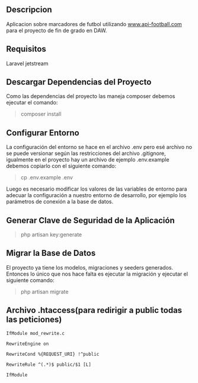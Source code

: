 ## Descripcion

Aplicacion sobre marcadores de futbol utilizando www.api-football.com para el proyecto de fin de grado en DAW.

## Requisitos

Laravel jetstream

## Descargar Dependencias del Proyecto

Como las dependencias del proyecto las maneja composer debemos ejecutar el comando:

> composer install

## Configurar Entorno

La configuración del entorno se hace en el archivo .env pero esé archivo no se puede versionar según las restricciones del archivo .gitignore, igualmente en el proyecto hay un archivo de ejemplo .env.example debemos copiarlo con el siguiente comando:

> cp .env.example .env
 
Luego es necesario modificar los valores de las variables de entorno para adecuar la configuración a nuestro entorno de desarrollo, por ejemplo los parámetros de conexión a la base de datos.
 
## Generar Clave de Seguridad de la Aplicación

> php artisan key:generate
 
## Migrar la Base de Datos
 
El proyecto ya tiene los modelos, migraciones y seeders generados. Entonces lo único que nos hace falta es ejecutar la migración y ejecutar el siguiente comando:
 
> php artisan migrate

## Archivo .htaccess(para redirigir a public todas las peticiones)

    IfModule mod_rewrite.c

    RewriteEngine on
    
    RewriteCond %{REQUEST_URI} !^public
    
    RewriteRule ^(.*)$ public/$1 [L]
    
    IfModule


